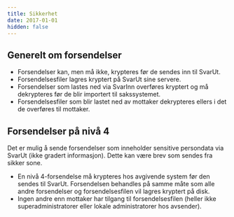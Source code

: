 ```yaml
---
title: Sikkerhet
date: 2017-01-01
hidden: false
---
```


## Generelt om forsendelser 

* Forsendelser kan, men må ikke, krypteres før de sendes inn til SvarUt.
* Forsendelsesfiler lagres kryptert på SvarUt sine servere.
* Forsendelser som lastes ned via SvarInn overføres kryptert og må dekrypteres før de blir importert til sakssystemet.
* Forsendelsesfiler som blir lastet ned av mottaker dekrypteres ellers i det de overføres til mottaker.

## Forsendelser på nivå 4 ##

Det er mulig å sende forsendelser som inneholder sensitive persondata via SvarUt (ikke gradert informasjon). Dette kan være brev som sendes fra sikker sone. 

* En nivå 4-forsendelse må krypteres hos avgivende system før den sendes til SvarUt. Forsendelsen behandles på samme måte som alle andre forsendelser og forsendelsesfilen vil lagres kryptert på disk. 
* Ingen andre enn mottaker har tilgang til forsendelsesfilen (heller ikke superadministratorer eller lokale administratorer hos avsender). 

